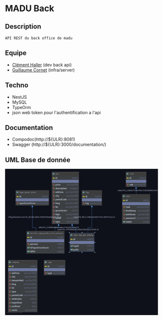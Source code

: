 # MADU Back


## Description
    API REST du back office de madu
    
## Equipe
* [Clément Haller](https://github.com/Telmalk) (dev back api)
* [Guillaume Cornet](https://github.com/vinicel) (infra/server)

## Techno
* NestJS
* MySQL
* TypeOrm
* json web token pour l'authentification a l'api


## Documentation
* Compodoc(http://${ULR}:8081)
* Swagger (http://${ULR}:3000/documentation/)

## UML Base de donnée
![Schema Base de donnée](./asset/madu.png)

